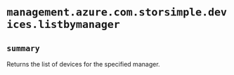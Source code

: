 # `management.azure.com.storsimple.devices.listbymanager`

## `summary`
Returns the list of devices for the specified manager.


